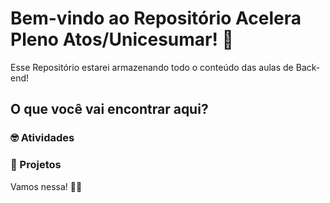 # Bem-vindo ao Repositório Acelera Pleno Atos/Unicesumar! 🎉

Esse Repositório estarei armazenando todo o conteúdo das aulas de Back-end!

## O que você vai encontrar aqui?

### 🤓 Atividades 

### 🚀 Projetos 

Vamos nessa! 💪✨
